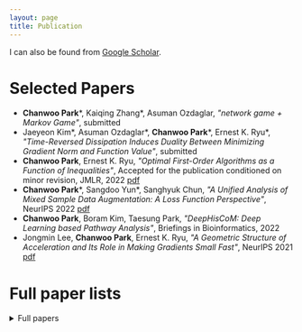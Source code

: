 ```yaml
---
layout: page
title: Publication
---
```



I can also be found from [Google Scholar](https://scholar.google.com/citations?hl=en&authuser=2&user=FDG3_JMAAAAJ).

# Selected Papers 
- **Chanwoo Park**\*, Kaiqing Zhang\*, Asuman Ozdaglar, _"network game + Markov Game"_, submitted
- Jaeyeon Kim\*, Asuman Ozdaglar\*, **Chanwoo Park**\*, Ernest K. Ryu\*, _"Time-Reversed Dissipation Induces Duality Between Minimizing Gradient Norm and Function Value"_, submitted 
- **Chanwoo Park**, Ernest K. Ryu, _"Optimal First-Order Algorithms as a Function of Inequalities"_, Accepted for the publication conditioned on minor revision, JMLR, 2022 [pdf](https://arxiv.org/abs/2110.11035)
- **Chanwoo Park**\*, Sangdoo Yun\*, Sanghyuk Chun, _"A Unified Analysis of Mixed Sample Data Augmentation: A Loss Function Perspective"_, NeurIPS 2022 [pdf](https://arxiv.org/abs/2208.09913)
- **Chanwoo Park**, Boram Kim, Taesung Park, _"DeepHisCoM: Deep Learning based Pathway Analysis"_, Briefings in Bioinformatics, 2022
- Jongmin Lee, **Chanwoo Park**, Ernest K. Ryu, _"A Geometric Structure of Acceleration and Its Role in Making Gradients Small Fast"_, NeurIPS 2021 [pdf](https://arxiv.org/abs/2106.10439)


# Full paper lists
<details>
<summary>Full papers</summary>

# Research Papers 
\* indicates alphabetical order or the equal contribution.
### Recent Papers
- **Chanwoo Park**, Kaiqing Zhang, Asuman Ozdaglar, _"local interaction + Markov Game"_, submitted
- **Chanwoo Park**\*, Kaiqing Zhang\*, Asuman Ozdaglar, _"network game + Markov Game"_, submitted
- Jaeyeon Kim\*, Asuman Ozdaglar\*, **Chanwoo Park**\*, Ernest K. Ryu\*, _"Time-Reversed Dissipation Induces Duality Between Minimizing Gradient Norm and Function Value"_, submitted 
- Dokyoon Yoon, **Chanwoo Park**, Hyeonhoon Lee, _"Diffusion + LLM + RL"_, submitted 
- **Chanwoo Park**, Ernest K. Ryu, _"Optimal First-Order Algorithms as a Function of Inequalities"_, Accepted for the publication conditioned on minor revision, JMLR, 2022 [pdf](https://arxiv.org/abs/2110.11035)

### Published Paper
- **Chanwoo Park**\*, Sangdoo Yun\*, Sanghyuk Chun, _"A Unified Analysis of Mixed Sample Data Augmentation: A Loss Function Perspective"_, NeurIPS 2022 [pdf](https://arxiv.org/abs/2208.09913)
- **Chanwoo Park**, Jisun Park, Ernest K. Ryu, _"Factor-$\sqrt{2}$ Acceleration of Accelerated Gradient Methods"_, Applied Mathematics and Optimization, 2022 [pdf](https://arxiv.org/abs/2102.07366)
- **Chanwoo Park**, Boram Kim, Taesung Park, _"DeepHisCoM: Deep Learning based Pathway Analysis"_, Briefings in Bioinformatics, 2022
- Jongmin Lee, **Chanwoo Park**, Ernest K. Ryu, _"A Geometric Structure of Acceleration and Its Role in Making Gradients Small Fast"_, NeurIPS 2021 [pdf](https://arxiv.org/abs/2106.10439)
- **Chanwoo Park**, Nan Jiang, Taesung Park, _“Pure additive contribution of genetic variants to a risk prediction model using propensity score matching: application to type 2 diabetes",_ Genomics & Informatics, Vol. 17, No. 4, Dec. 2019. 


</details>
